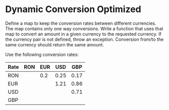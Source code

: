 # Dynamic Conversion Optimized

Define a map to keep the conversion rates between different currencies. The map contains only one way conversions.
Write a function that uses that map to convert an amount in a given currency to the requested currency. If the currency pair is not defined, throw an exception.
Conversion from/to the same currency should return the same amount.
<p>Use the following conversion rates:

| Rate | RON | EUR | USD | GBP |
| ---- | --- | --- | --- | --- |
| RON  |     | 0.2 | 0.25| 0.17|
| EUR  |     |     | 1.21| 0.86|
| USD  |     |     |     | 0.71|
| GBP  |     |     |     |     |
